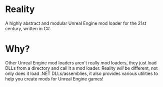# Reality
A highly abstract and modular Unreal Engine mod loader for the 21st century, written in C#.

# Why?
Other Unreal Engine mod loaders aren't really mod loaders, they just load DLLs from a directory and call it a mod loader. Reality *will* be different, not only does it load .NET DLLs/assemblies, it also provides various utilities to help you create mods for Unreal Engine games!
